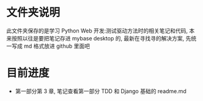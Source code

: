 # 文件夹说明
此文件夹保存的是学习 Python Web 开发:测试驱动方法时的相关笔记和代码, 本来按照以往是要把笔记存进 mybase desktop 的, 最新在寻找寻的解决方案, 先统一写成 md 格式放进 github 里面吧

# 目前进度
* 第一部分第 3 章, 笔记查看第一部分 TDD 和 Django 基础的 readme.md


